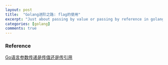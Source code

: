 ```yaml
---
layout: post
title:  "Golang进阶之路: flag的使用"
excerpt: "Just about passing by value or passing by reference in golang."
categories: [golang]
comments: true
---
```


### Reference
[Go语言参数传递是传值还是传引用](https://www.flysnow.org/2018/02/24/golang-function-parameters-passed-by-value.html)
